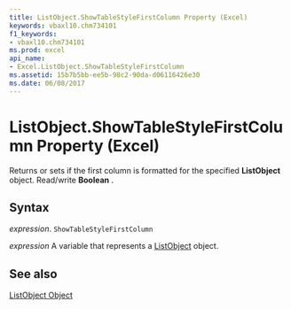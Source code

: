 ```yaml
---
title: ListObject.ShowTableStyleFirstColumn Property (Excel)
keywords: vbaxl10.chm734101
f1_keywords:
- vbaxl10.chm734101
ms.prod: excel
api_name:
- Excel.ListObject.ShowTableStyleFirstColumn
ms.assetid: 15b7b5bb-ee5b-98c2-90da-d06116426e30
ms.date: 06/08/2017
---
```



# ListObject.ShowTableStyleFirstColumn Property (Excel)

Returns or sets if the first column is formatted for the specified  **ListObject** object. Read/write **Boolean** .


## Syntax

 _expression_. `ShowTableStyleFirstColumn`

 _expression_ A variable that represents a [ListObject](./Excel.ListObject.md) object.


## See also


[ListObject Object](Excel.ListObject.md)

